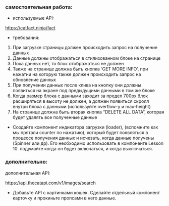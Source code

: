 ### самостоятельная работа:

- используемые API:

https://catfact.ninja/fact


- требования:

1. При загрузке страницы должен происходить запрос на получение данных
2. Данные должны отображаться в стилизованном блоке на странице
3. Пока данных нет, то блок отображаться не должен
4. Также на странице должна быть кнопка ‘GET MORE INFO’, при нажатии на которую также должен происходить запрос на обновление данных
5. При получении данных после клика на кнопку они должны появиться на экране
под предыдущими данными в том же блоке
6. Когда размер блока с данными заходит за предел 700px блок расширяться в
высоту не должен, а должен появиться скролл внутри блока с данными (используйте overflow-y и max-height)
7. На странице должна быть вторая кнопка “DELETE ALL DATA”, которая будет
удалять все полученные данные

* Создайте компонент индикатора загрузки (loader), (вспомните как мы прятали counter по нажатию), который будет появляться в процессе получения данных и исчезать, когда данные получены (Spinner или др). Его необходимо использовать в компоненте Lesson 10. подумайте когда он будет включаться, и когда выключаться.

### дополнительно:

дополнительная API:

https://api.thecatapi.com/v1/images/search

* Добавьте API с картинками кошек. Сделайте отдельный компонент карточку и прокиньте пропсами в него данные.
